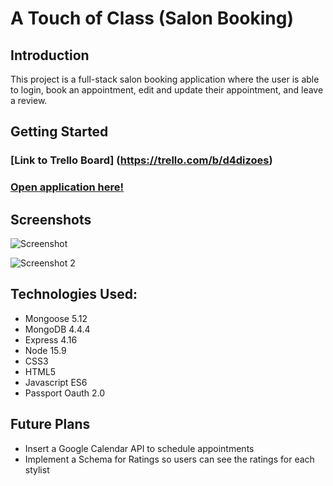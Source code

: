 #  A Touch of Class (Salon Booking) 

## Introduction

This project is a full-stack salon booking application where the user is able to login, book an appointment, edit and update their appointment, and leave a review.


## Getting Started

### [Link to Trello Board] (https://trello.com/b/d4dizoes)

### [Open application here!](https://a-touch-of-class.herokuapp.com)

## Screenshots

![Screenshot](https://i.imgur.com/q8kHKFI.jpg)

![Screenshot 2](https://i.imgur.com/SxOaYNk.png)

## Technologies Used:

* Mongoose 5.12
* MongoDB 4.4.4
* Express 4.16
* Node 15.9
* CSS3
* HTML5
* Javascript ES6
* Passport Oauth 2.0


## Future Plans

* Insert a Google Calendar API to schedule appointments
* Implement a Schema for Ratings so users can see the ratings for each stylist



